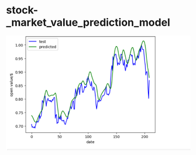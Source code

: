 # stock-_market_value_prediction_model
![Result Page](https://github.com/cjayahansa/stock-_market_value_prediction_model/blob/main/Screenshot%202025-09-18%20213147.png)
